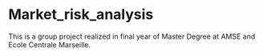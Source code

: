 # Market_risk_analysis
This is a group project realized in final year of Master Degree at AMSE and Ecole Centrale Marseille. 
